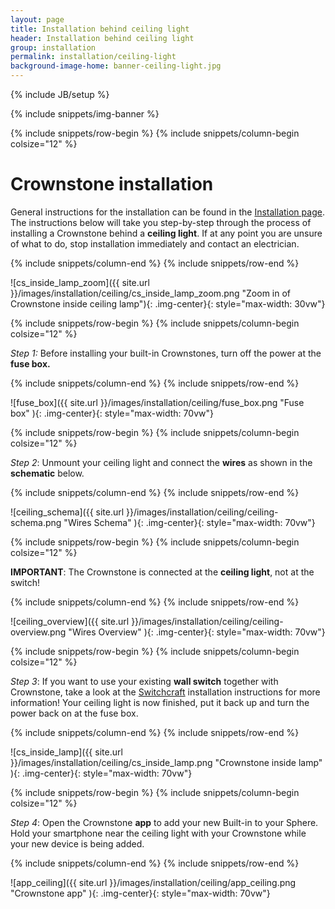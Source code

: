 ```yaml
---
layout: page
title: Installation behind ceiling light
header: Installation behind ceiling light
group: installation
permalink: installation/ceiling-light
background-image-home: banner-ceiling-light.jpg
---
```

{% include JB/setup %}

{% include snippets/img-banner %}

{% include snippets/row-begin %}
{% include snippets/column-begin colsize="12" %}

# Crownstone installation

General instructions for the installation can be found in the [Installation page](/installation). 
The instructions below will take you step-by-step through the process of installing a Crownstone behind a **ceiling light**. 
If at any point you are unsure of what to do, stop installation immediately and contact an electrician.

{% include snippets/column-end %}
{% include snippets/row-end %}

![cs_inside_lamp_zoom]({{ site.url }}/images/installation/ceiling/cs_inside_lamp_zoom.png "Zoom in of Crownstone inside ceiling lamp"){: .img-center}{: style="max-width: 30vw"}

{% include snippets/row-begin %}
{% include snippets/column-begin colsize="12" %}

*Step 1:* Before installing your built-in Crownstones, turn off the power at the **fuse box.**

{% include snippets/column-end %}
{% include snippets/row-end %}

![fuse_box]({{ site.url }}/images/installation/ceiling/fuse_box.png "Fuse box" ){: .img-center}{: style="max-width: 70vw"}

{% include snippets/row-begin %}
{% include snippets/column-begin colsize="12" %}

*Step 2*: Unmount your ceiling light and connect the **wires** as shown in the **schematic** below.

{% include snippets/column-end %}
{% include snippets/row-end %}

![ceiling_schema]({{ site.url }}/images/installation/ceiling/ceiling-schema.png "Wires Schema" ){: .img-center}{: style="max-width: 70vw"}

{% include snippets/row-begin %}
{% include snippets/column-begin colsize="12" %}

**IMPORTANT**: The Crownstone is connected at the **ceiling light**, not at the switch!

{% include snippets/column-end %}
{% include snippets/row-end %}

![ceiling_overview]({{ site.url }}/images/installation/ceiling/ceiling-overview.png "Wires Overview" ){: .img-center}{: style="max-width: 70vw"}

{% include snippets/row-begin %}
{% include snippets/column-begin colsize="12" %}

*Step 3*: If you want to use your existing **wall switch** together with Crownstone, take a look at the [Switchcraft](/installation) installation instructions for more information! 
Your ceiling light is now finished, put it back up and turn the power back on at the fuse box.

{% include snippets/column-end %}
{% include snippets/row-end %}

![cs_inside_lamp]({{ site.url }}/images/installation/ceiling/cs_inside_lamp.png "Crownstone inside lamp" ){: .img-center}{: style="max-width: 70vw"}

{% include snippets/row-begin %}
{% include snippets/column-begin colsize="12" %}

*Step 4*: Open the Crownstone **app** to add your new Built-in to your Sphere. 
Hold your smartphone near the ceiling light with your Crownstone while your new device is being added.

{% include snippets/column-end %}
{% include snippets/row-end %}

![app_ceiling]({{ site.url }}/images/installation/ceiling/app_ceiling.png "Crownstone app" ){: .img-center}{: style="max-width: 70vw"}